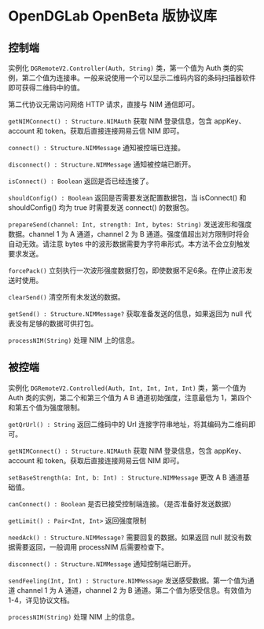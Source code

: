 # OpenDGLab OpenBeta 版协议库
## 控制端
实例化 `DGRemoteV2.Controller(Auth, String)` 类，第一个值为 Auth 类的实例，第二个值为连接串。一般来说使用一个可以显示二维码内容的条码扫描器软件即可获得二维码中的值。

第二代协议无需访问网络 HTTP 请求，直接与 NIM 通信即可。

`getNIMConnect() : Structure.NIMAuth` 获取 NIM 登录信息，包含 appKey、account 和 token。获取后直接连接网易云信 NIM 即可。

`connect() : Structure.NIMMessage` 通知被控端已连接。

`disconnect() : Structure.NIMMessage` 通知被控端已断开。

`isConnect() : Boolean` 返回是否已经连接了。

`shouldConfig() : Boolean` 返回是否需要发送配置数据包，当 isConnect() 和 shouldConfig() 均为 true 时需要发送 connect() 的数据包。

`prepareSend(channel: Int, strength: Int, bytes: String)` 发送波形和强度数据。channel 1 为 A 通道，channel 2 为 B 通道。强度值超出对方限制时将会自动无效。请注意 bytes 中的波形数据需要为字符串形式。本方法不会立刻触发要求发送。

`forcePack()` 立刻执行一次波形强度数据打包，即使数据不足6条。在停止波形发送时使用。

`clearSend()` 清空所有未发送的数据。

`getSend() : Structure.NIMMessage?` 获取准备发送的信息，如果返回为 null 代表没有足够的数据可供打包。

`processNIM(String)` 处理 NIM 上的信息。

## 被控端
实例化 `DGRemoteV2.Controlled(Auth, Int, Int, Int, Int)` 类，第一个值为 Auth 类的实例，第二个和第三个值为 A B 通道初始强度，注意最低为 1，第四个和第五个值为强度限制。

`getQrUrl() : String` 返回二维码中的 Url 连接字符串地址，将其编码为二维码即可。

`getNIMConnect() : Structure.NIMAuth` 获取 NIM 登录信息，包含 appKey、account 和 token。获取后直接连接网易云信 NIM 即可。

`setBaseStrength(a: Int, b: Int) : Structure.NIMMessage` 更改 A B 通道基础值。

`canConnect() : Boolean` 是否已接受控制端连接。（是否准备好发送数据）

`getLimit() : Pair<Int, Int>` 返回强度限制

`needAck() : Structure.NIMMessage?` 需要回复的数据。如果返回 null 就没有数据需要返回，一般调用 processNIM 后需要检查下。

`disconnect() : Structure.NIMMessage` 通知控制端已断开。

`sendFeeling(Int, Int) : Structure.NIMMessage` 发送感受数据。第一个值为通道 channel 1 为 A 通道，channel 2 为 B 通道。第二个值为感受信息。有效值为 1-4，详见协议文档。

`processNIM(String)` 处理 NIM 上的信息。